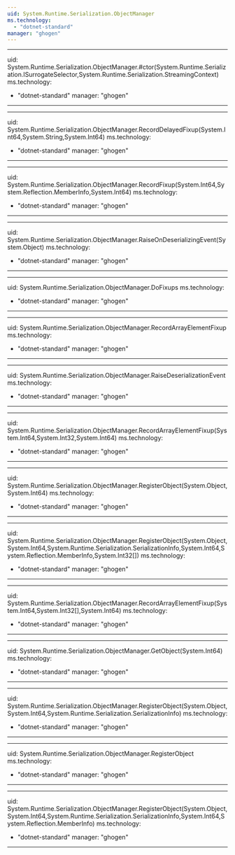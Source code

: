 ```yaml
---
uid: System.Runtime.Serialization.ObjectManager
ms.technology: 
  - "dotnet-standard"
manager: "ghogen"
---
```


---
uid: System.Runtime.Serialization.ObjectManager.#ctor(System.Runtime.Serialization.ISurrogateSelector,System.Runtime.Serialization.StreamingContext)
ms.technology: 
  - "dotnet-standard"
manager: "ghogen"
---

---
uid: System.Runtime.Serialization.ObjectManager.RecordDelayedFixup(System.Int64,System.String,System.Int64)
ms.technology: 
  - "dotnet-standard"
manager: "ghogen"
---

---
uid: System.Runtime.Serialization.ObjectManager.RecordFixup(System.Int64,System.Reflection.MemberInfo,System.Int64)
ms.technology: 
  - "dotnet-standard"
manager: "ghogen"
---

---
uid: System.Runtime.Serialization.ObjectManager.RaiseOnDeserializingEvent(System.Object)
ms.technology: 
  - "dotnet-standard"
manager: "ghogen"
---

---
uid: System.Runtime.Serialization.ObjectManager.DoFixups
ms.technology: 
  - "dotnet-standard"
manager: "ghogen"
---

---
uid: System.Runtime.Serialization.ObjectManager.RecordArrayElementFixup
ms.technology: 
  - "dotnet-standard"
manager: "ghogen"
---

---
uid: System.Runtime.Serialization.ObjectManager.RaiseDeserializationEvent
ms.technology: 
  - "dotnet-standard"
manager: "ghogen"
---

---
uid: System.Runtime.Serialization.ObjectManager.RecordArrayElementFixup(System.Int64,System.Int32,System.Int64)
ms.technology: 
  - "dotnet-standard"
manager: "ghogen"
---

---
uid: System.Runtime.Serialization.ObjectManager.RegisterObject(System.Object,System.Int64)
ms.technology: 
  - "dotnet-standard"
manager: "ghogen"
---

---
uid: System.Runtime.Serialization.ObjectManager.RegisterObject(System.Object,System.Int64,System.Runtime.Serialization.SerializationInfo,System.Int64,System.Reflection.MemberInfo,System.Int32[])
ms.technology: 
  - "dotnet-standard"
manager: "ghogen"
---

---
uid: System.Runtime.Serialization.ObjectManager.RecordArrayElementFixup(System.Int64,System.Int32[],System.Int64)
ms.technology: 
  - "dotnet-standard"
manager: "ghogen"
---

---
uid: System.Runtime.Serialization.ObjectManager.GetObject(System.Int64)
ms.technology: 
  - "dotnet-standard"
manager: "ghogen"
---

---
uid: System.Runtime.Serialization.ObjectManager.RegisterObject(System.Object,System.Int64,System.Runtime.Serialization.SerializationInfo)
ms.technology: 
  - "dotnet-standard"
manager: "ghogen"
---

---
uid: System.Runtime.Serialization.ObjectManager.RegisterObject
ms.technology: 
  - "dotnet-standard"
manager: "ghogen"
---

---
uid: System.Runtime.Serialization.ObjectManager.RegisterObject(System.Object,System.Int64,System.Runtime.Serialization.SerializationInfo,System.Int64,System.Reflection.MemberInfo)
ms.technology: 
  - "dotnet-standard"
manager: "ghogen"
---
